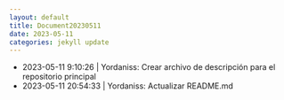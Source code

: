 ```yaml
---
layout: default
title: Document20230511
date: 2023-05-11
categories: jekyll update
---
```

- 2023-05-11 9:10:26 | Yordaniss: Crear archivo de descripción para el repositorio principal 
- 2023-05-11 20:54:33 | Yordaniss: Actualizar README.md 
